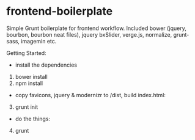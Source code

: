 # frontend-boilerplate

Simple Grunt boilerplate for frontend workflow.
Included bower (jquery, bourbon, bourbon neat files), jquery bxSlider, verge.js, normalize, grunt-sass, imagemin etc.

Getting Started:
- install the dependencies
1) bower install
2) npm install

- copy favicons, jquery & modernizr to /dist, build index.html:
3) grunt init

- do the things:
4) grunt



